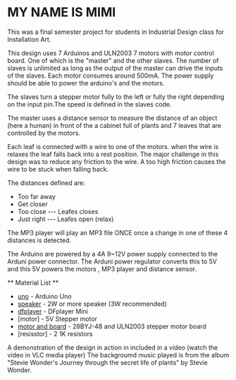 
# MY NAME IS MIMI

This was a final semester project for students in Industrial Design class for Installation Art.

This design uses 7 Arduinos and ULN2003 7 motors with motor control board. One of which is the "master" and the other slaves. The number of slaves is unlimited as long as the output of the master can drive the inputs of the slaves. Each motor consumes around 500mA. The power supply should be able to power the arduino's and the motors.

The slaves turn a stepper motor fully to the left or fully the right depending on the input pin.The speed is defined in the slaves code. 

The master uses a distance sensor to measure the distance of an object (here a human) in front of the
a cabinet full of plants and 7 leaves that are controlled by the motors. 

Each leaf is connected with a wire to one of the motors. when the wire is relaxes the leaf falls back into a rest position. The major challenge in this design was to reduce any friction to the wire. A too high friction causes the wire to be stuck when falling back.
 
The distances defined are:

- Too far away  
- Get closer
- Too close       --- Leafes closes 
- Just right      --- Leafes open (relax)

The MP3 player will play an MP3 file ONCE once a change in one of these 4 distances is detected.

The Arduino are powered by a 4A 9~12V power supply connected to the Arduni power connector.  The Arduni power regulator converts this to 5V and this 5V powers the motors , MP3 player and distance sensor.


** Material List **

* [uno] - Arduino Uno 
* [speaker] - 2W or more speaker (3W recommended)
* [dfplayer] - DFplayer Mini
* [motor] - 5V  Stepper motor
* [motor and board] - 28BYJ-48 and ULN2003 stepper motor board
* [resisstor] - 2 1K resistors


A demonstration of the design in action in included in a video (watch the video in VLC media player)
The backgroumd music played is from the album "Stevie Wonder's Journey through the secret life of plants" 
by Stevie Wonder. 

[uno]:  https://www.arduino.cc/	
[speaker]: https://www.amazon.com/2w-speaker/s?k=2w+speaker
[usb]: https://www.molex.com/molex/products/datasheet.jsp?part=active/0670687041_IO_CONNECTORS.xml
[dfplayer]: https://www.dfrobot.com/product-1121.html
[motor and board]: https://hobbycomponents.com/motors-and-servos/813-stepper-motor-and-uln2003-driver-board
[music]: https://www.discogs.com/Stevie-Wonder-Stevie-Wonders-Journey-Through-The-Secret-Life-Of-Plants/master/86450
	 
